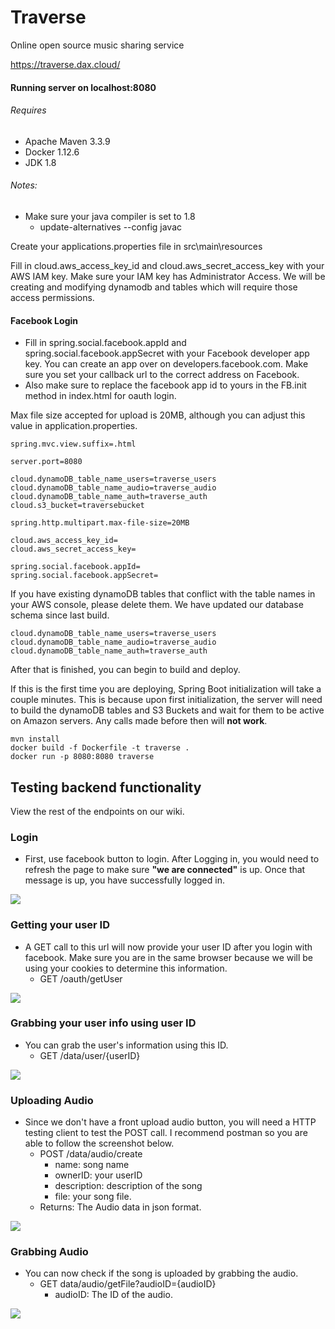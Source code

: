 # Traverse
Online open source music sharing service

https://traverse.dax.cloud/


#### Running server on localhost:8080

###### Requires 
* Apache Maven 3.3.9
* Docker 1.12.6
* JDK 1.8

###### Notes: 
* Make sure your java compiler is set to 1.8
    * update-alternatives --config javac

Create your applications.properties file in src\main\resources         

Fill in cloud.aws_access_key_id and cloud.aws_secret_access_key with your AWS IAM key. 
Make sure your IAM key has Administrator Access.
We will be creating and modifying dynamodb and tables which will require those access permissions.


#### Facebook Login
- Fill in spring.social.facebook.appId and spring.social.facebook.appSecret with your Facebook developer app key.
You can create an app over on developers.facebook.com. Make sure you set your callback url to the correct address
on Facebook.
- Also make sure to replace the facebook app id to yours in the FB.init method in index.html for oauth login.

Max file size accepted for upload is 20MB, although you can adjust this value in application.properties.

```
spring.mvc.view.suffix=.html

server.port=8080

cloud.dynamoDB_table_name_users=traverse_users
cloud.dynamoDB_table_name_audio=traverse_audio
cloud.dynamoDB_table_name_auth=traverse_auth
cloud.s3_bucket=traversebucket

spring.http.multipart.max-file-size=20MB

cloud.aws_access_key_id=
cloud.aws_secret_access_key=

spring.social.facebook.appId=
spring.social.facebook.appSecret=
```

If you have existing dynamoDB tables that conflict with the table names in your AWS console, please delete them. We have updated our database schema since last build.
```
cloud.dynamoDB_table_name_users=traverse_users
cloud.dynamoDB_table_name_audio=traverse_audio
cloud.dynamoDB_table_name_auth=traverse_auth
```

After that is finished, you can begin to build and deploy.

If this is the first time you are deploying, Spring Boot initialization will take a couple minutes.
This is because upon first initialization, the server will need to build the dynamoDB tables and S3 Buckets and wait for them to be active on Amazon servers.
Any calls made before then will **not work**.


```
mvn install
docker build -f Dockerfile -t traverse .
docker run -p 8080:8080 traverse
```


## Testing backend functionality
View the rest of the endpoints on our wiki.

### Login
- First, use facebook button to login. After Logging in, you would need to refresh the page to make sure **"we are connected"** is up. Once that message is up, you have successfully logged in.

![](https://i.imgur.com/bMcwR6F.png)

### Getting your user ID
- A GET call to this url will now provide your user ID after you login with facebook. 
Make sure you are in the same browser because we will be using your cookies to determine this information.
    - GET /oauth/getUser
    
![](https://i.imgur.com/9R9X30L.png)


### Grabbing your user info using user  ID
- You can grab the user's information using this ID.
    - GET /data/user/{userID}
    
![](https://i.imgur.com/5o85RGa.png)


### Uploading Audio
- Since we don't have a front upload audio button, you will need a HTTP testing client to test the POST call. 
I recommend postman so you are able to follow the screenshot below. 
    - POST /data/audio/create
        - name: song name
        - ownerID: your userID
        - description: description of the song
        - file: your song file.
    - Returns: The Audio data in json format.

![](https://i.imgur.com/Vg01D76.png)


### Grabbing Audio
- You can now check if the song is uploaded by grabbing the audio.
    - GET data/audio/getFile?audioID={audioID}
        - audioID: The ID of the audio.

![](https://i.imgur.com/avt0PNb.png)
